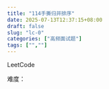 ```yaml
---
title: "114手撕归并排序"
date: 2025-07-13T12:37:15+08:00
draft: false
slug: "lc-0"
categories: ["高频面试题"]
tags: ["",""]
---
```


LeetCode

难度：

<!--more-->

```cpp

```
